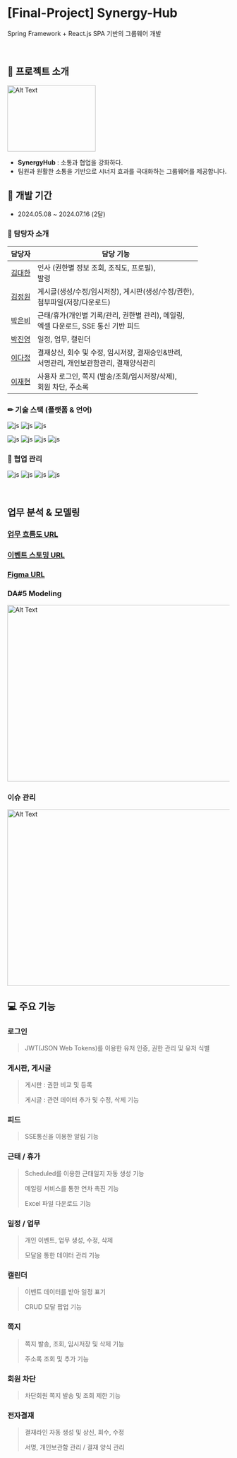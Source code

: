 # [Final-Project] Synergy-Hub
Spring Framework + React.js SPA 기반의 그룹웨어 개발

<br/>

## 📄 프로젝트 소개
<img src="https://github.com/SynergyHub-groupware/synergyhub-back/assets/157452524/06f7dacb-6e24-49b3-aa06-29a12f2817dd" width="200px" height="150px" title="Alt Text">
<br/>

- **SynergyHub** : 소통과 협업을 강화하다.
- 팀원과 원활한 소통을 기반으로 시너지 효과를 극대화하는 그룹웨어를 제공합니다.

## 📅 개발 기간
- 2024.05.08 ~ 2024.07.16 (2달)

### 🏃 담당자 소개

|담당자|담당 기능|
|---|---|
|[김대한](https://github.com/kimdh42)|인사 (권한별 정보 조회, 조직도, 프로필), <br/> 발령|
|[김정원](https://github.com/won1999won)|게시글(생성/수정/임시저장), 게시판(생성/수정/권한),<br/>첨부파일(저장/다운로드)|
|[박은비](https://github.com/SILVER-BE)|근태/휴가(개인별 기록/관리, 권한별 관리), 메일링,<br/>엑셀 다운로드, SSE 통신 기반 피드|
|[박진영](https://github.com/jinyoung23456)|일정, 업무, 캘린더|
|[이다정](https://github.com/LXXDJ)|결재상신, 회수 및 수정, 임시저장, 결재승인&반려,<br/>서명관리, 개인보관함관리, 결재양식관리|
|[이재현](https://github.com/JH5256)|사용자 로그인, 쪽지 (발송/조회/임시저장/삭제),<br/>회원 차단, 주소록|

### ✏ 기술 스택 (플랫폼 & 언어)
![js](https://img.shields.io/badge/Java-ED8B00?style=for-the-badge&logo=openjdk&logoColor=white)
![js](https://img.shields.io/badge/MySQL-00000F?style=for-the-badge&logo=mysql&logoColor=white)
![js](https://img.shields.io/badge/JavaScript-F7DF1E?style=for-the-badge&logo=JavaScript&logoColor=white)

![js](https://img.shields.io/badge/Spring-6DB33F?style=for-the-badge&logo=spring&logoColor=white)
![js](https://img.shields.io/badge/HTML5-E34F26?style=for-the-badge&logo=html5&logoColor=white)
![js](https://img.shields.io/badge/CSS-239120?&style=for-the-badge&logo=css3&logoColor=white)
![js](https://img.shields.io/badge/React-20232A?style=for-the-badge&logo=react&logoColor=61DAFB)

### 🙌 협업 관리
![js](https://img.shields.io/badge/Notion-20232A?style=for-the-badge&logo=Notion&logoColor=#00000)
![js](https://img.shields.io/badge/Discord-20232A?style=for-the-badge&logo=Discord&logoColor=#5865F2)
![js](https://img.shields.io/badge/GitHub-20232A?style=for-the-badge&logo=GitHub&logoColor=#181717)
![js](https://img.shields.io/badge/Figma-20232A?style=for-the-badge&logo=Figma&logoColor=#F24E1E)

<br/>

## 업무 분석 & 모델링

### [업무 흐름도 URL](https://whimsical.com/thunderbolts-full-flow-chart-BGoMHJesjfduSsLoan1mQt)

### [이벤트 스토밍 URL](https://miro.com/app/board/uXjVKBGvnGA=/)

### [Figma URL](https://www.figma.com/design/cvZT81QuXtLELMrXJPtmhW/%EA%B7%B8%EB%A3%B9%EC%9B%A8%EC%96%B4?node-id=0-1&t=dQYS44L1KbI9wgR2-0)

### DA#5 Modeling
<img src="https://github.com/SynergyHub-groupware/synergyhub-back/assets/157452524/e0176d9c-42bf-4e26-977d-f454186997f5" width="600px" height="400px" title="Alt Text">

### 이슈 관리
<img src="https://github.com/SynergyHub-groupware/synergyhub-back/assets/157452524/12c6b057-3f46-4886-96c7-a4e1c2b354fa" width="600px" height="400px" title="Alt Text">

<br/>

## 💻 주요 기능

### 로그인
> JWT(JSON Web Tokens)를 이용한 유저 인증, 권한 관리 및 유저 식별

### 게시판, 게시글
> 게시판 : 권한 비교 및 등록
> 
> 게시글 : 관련 데이터 추가 및 수정, 삭제 기능 

### 피드
> SSE통신을 이용한 알림 기능

### 근태 / 휴가
> Scheduled를 이용한 근태일지 자동 생성 기능
>
> 메일링 서비스를 통한 연차 촉진 기능
>
> Excel 파일 다운로드 기능

### 일정 / 업무
> 개인 이벤트, 업무 생성, 수정, 삭제
> 
> 모달을 통한 데이터 관리 기능

### 캘린더
> 이벤트 데이터를 받아 일정 표기
>
> CRUD 모달 팝업 기능

### 쪽지
> 쪽지 발송, 조회, 임시저장 및 삭제 기능
> 
> 주소록 조회 및 추가 기능

### 회원 차단
> 차단회원 쪽지 발송 및 조회 제한 기능

### 전자결재
> 결재라인 자동 생성 및 상신, 회수, 수정
>
> 서명, 개인보관함 관리 / 결재 양식 관리

